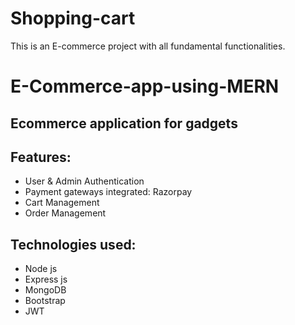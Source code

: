 # Shopping-cart
This is an E-commerce project with all fundamental functionalities.
# E-Commerce-app-using-MERN
## Ecommerce application for gadgets

## Features:
* User & Admin Authentication
* Payment gateways integrated: Razorpay
* Cart Management
* Order Management



## Technologies used:
* Node js
* Express js
* MongoDB
* Bootstrap
* JWT 
